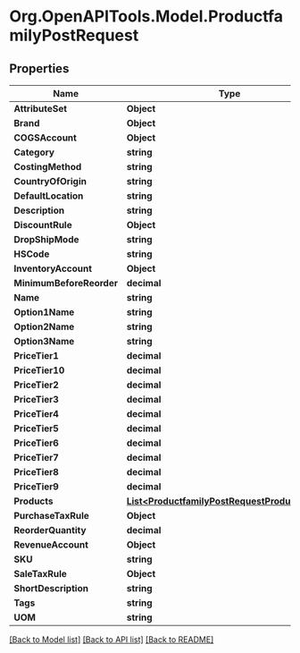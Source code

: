 # Org.OpenAPITools.Model.ProductfamilyPostRequest

## Properties

Name | Type | Description | Notes
------------ | ------------- | ------------- | -------------
**AttributeSet** | **Object** |  | [optional] 
**Brand** | **Object** |  | [optional] 
**COGSAccount** | **Object** |  | [optional] 
**Category** | **string** |  | [optional] 
**CostingMethod** | **string** |  | [optional] 
**CountryOfOrigin** | **string** |  | [optional] 
**DefaultLocation** | **string** |  | [optional] 
**Description** | **string** |  | [optional] 
**DiscountRule** | **Object** |  | [optional] 
**DropShipMode** | **string** |  | [optional] 
**HSCode** | **string** |  | [optional] 
**InventoryAccount** | **Object** |  | [optional] 
**MinimumBeforeReorder** | **decimal** |  | [optional] 
**Name** | **string** |  | [optional] 
**Option1Name** | **string** |  | [optional] 
**Option2Name** | **string** |  | [optional] 
**Option3Name** | **string** |  | [optional] 
**PriceTier1** | **decimal** |  | [optional] 
**PriceTier10** | **decimal** |  | [optional] 
**PriceTier2** | **decimal** |  | [optional] 
**PriceTier3** | **decimal** |  | [optional] 
**PriceTier4** | **decimal** |  | [optional] 
**PriceTier5** | **decimal** |  | [optional] 
**PriceTier6** | **decimal** |  | [optional] 
**PriceTier7** | **decimal** |  | [optional] 
**PriceTier8** | **decimal** |  | [optional] 
**PriceTier9** | **decimal** |  | [optional] 
**Products** | [**List&lt;ProductfamilyPostRequestProductsInner&gt;**](ProductfamilyPostRequestProductsInner.md) |  | [optional] 
**PurchaseTaxRule** | **Object** |  | [optional] 
**ReorderQuantity** | **decimal** |  | [optional] 
**RevenueAccount** | **Object** |  | [optional] 
**SKU** | **string** |  | [optional] 
**SaleTaxRule** | **Object** |  | [optional] 
**ShortDescription** | **string** |  | [optional] 
**Tags** | **string** |  | [optional] 
**UOM** | **string** |  | [optional] 

[[Back to Model list]](../README.md#documentation-for-models) [[Back to API list]](../README.md#documentation-for-api-endpoints) [[Back to README]](../README.md)

